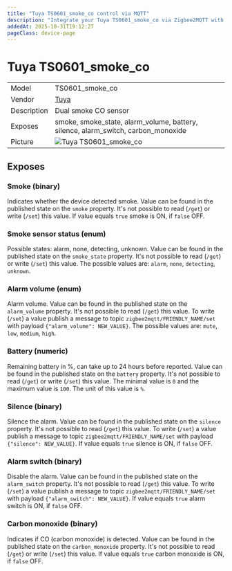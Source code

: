 ```yaml
---
title: "Tuya TS0601_smoke_co control via MQTT"
description: "Integrate your Tuya TS0601_smoke_co via Zigbee2MQTT with whatever smart home infrastructure you are using without the vendor's bridge or gateway."
addedAt: 2025-10-31T19:12:27
pageClass: device-page
---
```


<!-- !!!! -->
<!-- ATTENTION: This file is auto-generated through docgen! -->
<!-- You can only edit the "Notes"-Section between the two comment lines "Notes BEGIN" and "Notes END". -->
<!-- Do not use h1 or h2 heading within "## Notes"-Section. -->
<!-- !!!! -->

# Tuya TS0601_smoke_co

|     |     |
|-----|-----|
| Model | TS0601_smoke_co  |
| Vendor  | [Tuya](/supported-devices/#v=Tuya)  |
| Description | Dual smoke CO sensor |
| Exposes | smoke, smoke_state, alarm_volume, battery, silence, alarm_switch, carbon_monoxide |
| Picture | ![Tuya TS0601_smoke_co](https://www.zigbee2mqtt.io/images/devices/TS0601_smoke_co.png) |


<!-- Notes BEGIN: You can edit here. Add "## Notes" headline if not already present. -->


<!-- Notes END: Do not edit below this line -->




## Exposes

### Smoke (binary)
Indicates whether the device detected smoke.
Value can be found in the published state on the `smoke` property.
It's not possible to read (`/get`) or write (`/set`) this value.
If value equals `true` smoke is ON, if `false` OFF.

### Smoke sensor status (enum)
Possible states: alarm, none, detecting, unknown.
Value can be found in the published state on the `smoke_state` property.
It's not possible to read (`/get`) or write (`/set`) this value.
The possible values are: `alarm`, `none`, `detecting`, `unknown`.

### Alarm volume (enum)
Alarm volume.
Value can be found in the published state on the `alarm_volume` property.
It's not possible to read (`/get`) this value.
To write (`/set`) a value publish a message to topic `zigbee2mqtt/FRIENDLY_NAME/set` with payload `{"alarm_volume": NEW_VALUE}`.
The possible values are: `mute`, `low`, `medium`, `high`.

### Battery (numeric)
Remaining battery in %, can take up to 24 hours before reported.
Value can be found in the published state on the `battery` property.
It's not possible to read (`/get`) or write (`/set`) this value.
The minimal value is `0` and the maximum value is `100`.
The unit of this value is `%`.

### Silence (binary)
Silence the alarm.
Value can be found in the published state on the `silence` property.
It's not possible to read (`/get`) this value.
To write (`/set`) a value publish a message to topic `zigbee2mqtt/FRIENDLY_NAME/set` with payload `{"silence": NEW_VALUE}`.
If value equals `true` silence is ON, if `false` OFF.

### Alarm switch (binary)
Disable the alarm.
Value can be found in the published state on the `alarm_switch` property.
It's not possible to read (`/get`) this value.
To write (`/set`) a value publish a message to topic `zigbee2mqtt/FRIENDLY_NAME/set` with payload `{"alarm_switch": NEW_VALUE}`.
If value equals `true` alarm switch is ON, if `false` OFF.

### Carbon monoxide (binary)
Indicates if CO (carbon monoxide) is detected.
Value can be found in the published state on the `carbon_monoxide` property.
It's not possible to read (`/get`) or write (`/set`) this value.
If value equals `true` carbon monoxide is ON, if `false` OFF.


